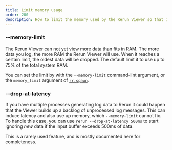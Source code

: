 ```yaml
---
title: Limit memory usage
order: 200
description: How to limit the memory used by the Rerun Viewer so that it doesn't run out of RAM.
---
```


### --memory-limit

The Rerun Viewer can not yet view more data than fits in RAM. The more data you log, the more RAM the Rerun Viewer will use. When it reaches a certain limit, the oldest data will be dropped. The default limit it to use up to 75% of the total system RAM.

You can set the limit by with the `--memory-limit` command-lint argument, or the `memory_limit` argument of [`rr.spawn`](https://ref.rerun.io/docs/python/stable/common/initialization_functions/#rerun.spawn).

### --drop-at-latency

If you have multiple processes generating log data to Rerun it could happen that the Viewer builds up a backlog of unprocessed log messages. This can induce latency and also use up memory, which `--memory-limit` cannot fix. To handle this case, you can use `rerun --drop-at-latency 500ms` to start ignoring _new_ data if the input buffer exceeds 500ms of data.

This is a rarely used feature, and is mostly documented here for completeness.

